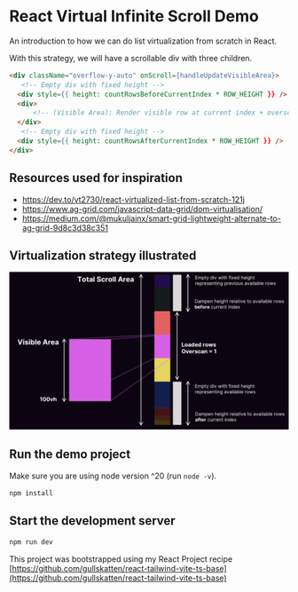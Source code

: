 # React Virtual Infinite Scroll Demo

An introduction to how we can do list virtualization from scratch in React.

With this strategy, we will have a scrollable div with three children.

```html
<div className="overflow-y-auto" onScroll={handleUpdateVisibleArea}>
   <!-- Empty div with fixed height -->
  <div style={{ height: countRowsBeforeCurrentIndex * ROW_HEIGHT }} />
  <div>
      <!-- (Visible Area): Render visible row at current index + overscanned rows -->
  </div>
   <!-- Empty div with fixed height -->
  <div style={{ height: countRowsAfterCurrentIndex * ROW_HEIGHT }} />
</div>
```

## Resources used for inspiration

- https://dev.to/vt2730/react-virtualized-list-from-scratch-121j
- https://www.ag-grid.com/javascript-data-grid/dom-virtualisation/
- https://medium.com/@mukuljainx/smart-grid-lightweight-alternate-to-ag-grid-9d8c3d38c351

## Virtualization strategy illustrated

![Virtualization Notes](./virtualization_notes.png)

## Run the demo project

Make sure you are using node version ^20 (run `node -v`).

```bash
npm install
```

## Start the development server

```bash
npm run dev
```

This project was bootstrapped using my React Project recipe [https://github.com/gullskatten/react-tailwind-vite-ts-base](https://github.com/gullskatten/react-tailwind-vite-ts-base)
